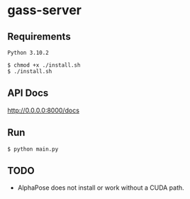 # gass-server

## Requirements
`Python 3.10.2`

```console
$ chmod +x ./install.sh
$ ./install.sh
```

## API Docs
http://0.0.0.0:8000/docs

## Run
```console
$ python main.py
```

## TODO
- AlphaPose does not install or work without a CUDA path.